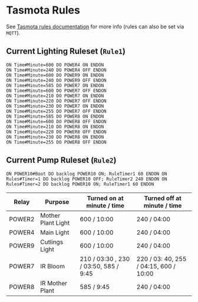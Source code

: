 # Tasmota Rules

See [Tasmota rules documentation](https://tasmota.github.io/docs/Rules/) for more info (rules can also be set via
`MQTT`).

[//]: # (TODO: rewrite this)

[//]: # (## Rule1 for Aeroponic Cloner Pump &#40;conntcted to `POWER1`&#41;)

[//]: # (uses Timer1 and Timer2 - 1min on - 4min off:)

[//]: # ()

[//]: # (`Rule1 ON Power1#Boot DO backlog Power1 ON; RuleTimer1 60 ENDON ON Rules#Timer=1 DO backlog Power1 OFF; RuleTimer2 240 ENDON ON Rules#Timer=2 DO backlog Power1 ON; RuleTimer1 60 ENDON`)

[//]: # ()

[//]: # (## Rule2 for Aeroponic Main Setup Pump &#40;connected to `POWER10`&#41;)

[//]: # (uses Timer3 and Timer4 - 1min on - 4min off:)

[//]: # ()

[//]: # (`Rule2 ON Power10#Boot DO backlog Power10 ON; RuleTimer3 60 ENDON ON Rules#Timer=3 DO backlog Power10 OFF; RuleTimer4 240 ENDON ON Rules#Timer=4 DO backlog Power10 ON; RuleTimer3 60 ENDON`)

## Current Lighting Ruleset (`Rule1`)

```
ON Time#Minute=600 DO POWER4 ON ENDON
ON Time#Minute=240 DO POWER4 OFF ENDON
ON Time#Minute=600 DO POWER9 ON ENDON
ON Time#Minute=240 DO POWER9 OFF ENDON
ON Time#Minute=585 DO POWER7 ON ENDON
ON Time#Minute=600 DO POWER7 OFF ENDON
ON Time#Minute=210 DO POWER7 ON ENDON
ON Time#Minute=220 DO POWER7 OFF ENDON
ON Time#Minute=230 DO POWER7 ON ENDON
ON Time#Minute=255 DO POWER7 OFF ENDON
ON Time#Minute=585 DO POWER8 ON ENDON
ON Time#Minute=600 DO POWER8 OFF ENDON
ON Time#Minute=210 DO POWER8 ON ENDON
ON Time#Minute=220 DO POWER8 OFF ENDON
ON Time#Minute=230 DO POWER8 ON ENDON
ON Time#Minute=255 DO POWER8 OFF ENDON
```
## Current Pump Ruleset (`Rule2`)
```
ON POWER10#Boot DO backlog POWER10 ON; RuleTimer1 60 ENDON ON Rules#Timer=1 DO backlog POWER10 OFF; RuleTimer2 240 ENDON ON Rules#Timer=2 DO backlog POWER10 ON; RuleTimer1 60 ENDON
```
| Relay  | Purpose            | Turned on at minute / time            | Turned off at minute / time            |
|--------|--------------------|---------------------------------------|----------------------------------------|
| POWER2 | Mother Plant Light | 600 / 10:00                           | 240 / 04:00                            |
| POWER4 | Main Light         | 600 / 10:00                           | 240 / 04:00                            |
| POWER9 | Cutlings Light     | 600 / 10:00                           | 240 / 04:00                            |
| POWER7 | IR Bloom           | 210 / 03:30 , 230 / 03:50, 585 / 9:45 | 220 / 03: 40, 255 / 04:15, 600 / 10:00 |
| POWER8 | IR Mother Plant    | 585 / 9:45                            | 240 / 04:00                            |
